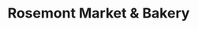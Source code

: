 ---
title: "Rosemont Market & Bakery"
url: /cape-elizabeth/rosemont-market-and-bakery/
shop: bakery
---